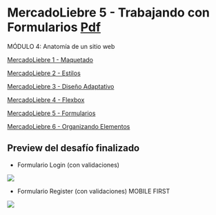 # MercadoLiebre 5 - Trabajando con Formularios [Pdf](https://github.com/EveNavarro/mercadoLiebre5-Formularios/blob/master/Ejercitacion%20pdf/pdf-%20Trabajando%20con%20Formularios.pdf)
MÓDULO 4: Anatomía de un sitio web

[MercadoLiebre 1 - Maquetado](https://github.com/EveNavarro/mercadoLiebre-Maquetado)

[MercadoLiebre 2 - Estilos](https://github.com/EveNavarro/mercadoLiebre2-Estilos)

[MercadoLiebre 3 - Diseño Adaptativo](https://github.com/EveNavarro/mercadoLiebre3-Adaptativo)

[MercadoLiebre 4 - Flexbox](https://github.com/EveNavarro/mercadoLiebre4-Flexbox)

[MercadoLiebre 5 - Formularios](https://github.com/EveNavarro/mercadoLiebre5-Formularios)

[MercadoLiebre 6 - Organizando Elementos](https://github.com/EveNavarro/mercadoLiebre5-Formularios)


## Preview del desafío finalizado

- Formulario Login (con validaciones)

<img src="https://github.com/EveNavarro/mercadoLiebre5-Formularios/blob/master/public/img/form-login.png">

- Formulario Register (con validaciones)
MOBILE FIRST

<img src="https://github.com/EveNavarro/mercadoLiebre5-Formularios/blob/master/public/img/form-register.png">
